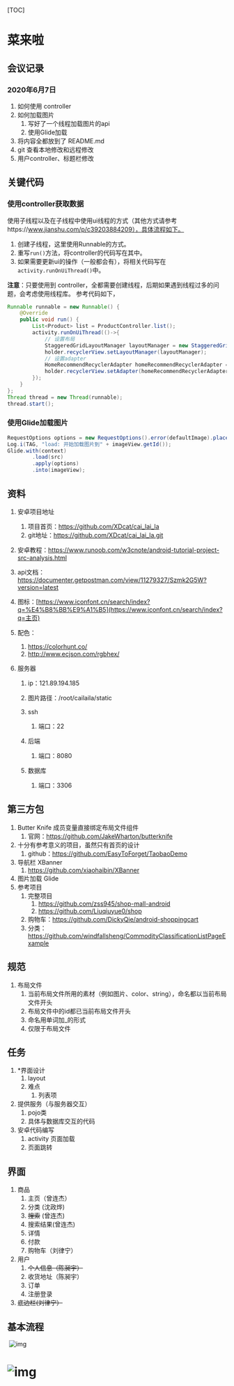 [TOC]

# 菜来啦
## 会议记录
### 2020年6月7日
1. 如何使用 controller
2. 如何加载图片
   1. 写好了一个线程加载图片的api
   2. 使用Glide加载
3. 将内容全都放到了 README.md
4. git 查看本地修改和远程修改
5. 用户controller、标题栏修改

## 关键代码

### 使用controller获取数据

使用子线程以及在子线程中使用ui线程的方式（其他方式请参考https://www.jianshu.com/p/c39203884209），具体流程如下。

1. 创建子线程，这里使用Runnable的方式。
2. 重写`run()`方法，将controller的代码写在其中。
3. 如果需要更新ui的操作（一般都会有），将相关代码写在`activity.runOnUiThread()`中。

**注意**：只要使用到 controller，全都需要创建线程，后期如果遇到线程过多的问题，会考虑使用线程库。
参考代码如下，

```java
Runnable runnable = new Runnable() {
    @Override
    public void run() {
        List<Product> list = ProductController.list();
        activity.runOnUiThread(()->{
            // 设置布局
            StaggeredGridLayoutManager layoutManager = new StaggeredGridLayoutManager(2, StaggeredGridLayoutManager.VERTICAL);
            holder.recyclerView.setLayoutManager(layoutManager);
            // 设置adapter
            HomeRecommendRecyclerAdapter homeRecommendRecyclerAdapter = new HomeRecommendRecyclerAdapter(context, activity, list);
            holder.recyclerView.setAdapter(homeRecommendRecyclerAdapter);
        });
    }
};
Thread thread = new Thread(runnable);
thread.start();
```

### 使用Glide加载图片
```java
RequestOptions options = new RequestOptions().error(defaultImage).placeholder(defaultImage);
Log.i(TAG, "load: 开始加载图片到" + imageView.getId());
Glide.with(context)
        .load(src)
        .apply(options)
        .into(imageView);
```

## 资料



1. 安卓项目地址

   1. 项目首页：https://github.com/XDcat/cai_lai_la
   2. git地址：https://github.com/XDcat/cai_lai_la.git

2. 安卓教程：https://www.runoob.com/w3cnote/android-tutorial-project-src-analysis.html

3. api文档：https://documenter.getpostman.com/view/11279327/Szmk2G5W?version=latest

4. 图标：[https://www.iconfont.cn/search/index?q=%E4%B8%BB%E9%A1%B5](https://www.iconfont.cn/search/index?q=主页)

5. 配色：

   1. https://colorhunt.co/
   2. http://www.ecjson.com/rgbhex/

6. 服务器

   1. ip：121.89.194.185

   2. 图片路径：/root/cailaila/static

   3. ssh

      1. 端口：22

   4. 后端

      1. 端口：8080

   5. 数据库

      1. 端口：3306

## 第三方包

1. Butter Knife 成员变量直接绑定布局文件组件
   1. 官网：https://github.com/JakeWharton/butterknife
2. 十分有参考意义的项目，虽然只有首页的设计
   1. github：https://github.com/EasyToForget/TaobaoDemo
3. 导航栏 XBanner
   1. https://github.com/xiaohaibin/XBanner
4. 图片加载 Glide
5. 参考项目
   1. 完整项目
      1. https://github.com/zss945/shop-mall-android
      2. https://github.com/Liuqiuyue0/shop
   2. 购物车：https://github.com/DickyQie/android-shoppingcart
   3. 分类：https://github.com/windfallsheng/CommodityClassificationListPageExample

## 规范

1. 布局文件
   1. 当前布局文件所用的素材（例如图片、color、string），命名都以当前布局文件开头
   2. 布局文件中的id都已当前布局文件开头
   3. 命名用单词加_的形式
   4. 仅限于布局文件

## 任务

1. *界面设计
   1. layout
   2. 难点
      1. 列表项
2. 提供服务（与服务器交互）
   1. pojo类
   2. 具体与数据库交互的代码
3. 安卓代码编写
   1. activity 页面加载
   2. 页面跳转

## 界面

1. 商品
   1. 主页（曾连杰）
   2. 分类 (沈政烨)
   3. ~~搜索~~ (曾连杰)
   4. 搜索结果(曾连杰)
   5. 详情
   6. 付款
   7. 购物车（刘律宁）
2. 用户
   1. ~~个人信息（陈昶宇）~~
   2. 收货地址（陈昶宇）
   3. 订单
   4. 注册登录
3. ~~底边栏(刘律宁）~~

## 基本流程

​            ![img](https://qqadapt.qpic.cn/txdocpic/0/6dd43f2c1963fd2807898079e26d76d0/0?w=816&h=1071)            

#             ![img](https://qqadapt.qpic.cn/txdocpic/0/44f36ba2acaecf7421ecc706ac79037a/0?w=816&h=1071)            